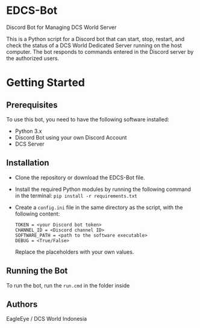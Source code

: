 # EDCS-Bot
Discord Bot for Managing DCS World Server

This is a Python script for a Discord bot that can start, stop, restart, and check the status of a DCS World Dedicated Server running on the host computer. The bot responds to commands entered in the Discord server by the authorized users.

# Getting Started
## Prerequisites
To use this bot, you need to have the following software installed:

* Python 3.x
* Discord Bot using your own Discord Account
* DCS Server

## Installation
* Clone the repository or download the EDCS-Bot file.

* Install the required Python modules by running the following command in the terminal: `pip install -r requirements.txt`

* Create a `config.ini` file in the same directory as the script, with the following content:
    ```[BOT]
    TOKEN = <your Discord bot token>
    CHANNEL_ID = <Discord channel ID>
    SOFTWARE_PATH = <path to the software executable>
    DEBUG = <True/False>
    ```
    Replace the placeholders with your own values.

## Running the Bot
To run the bot, run the `run.cmd` in the folder inside


## Authors

EagleEye / DCS World Indonesia


